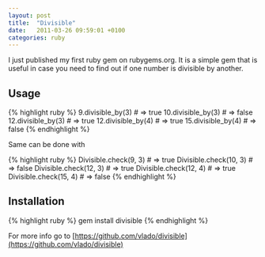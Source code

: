 ```yaml
---
layout: post
title:  "Divisible"
date:   2011-03-26 09:59:01 +0100
categories: ruby
---
```

I just published my first ruby gem on rubygems.org. It is a simple gem that is useful in case you need to find out if one number is divisible by another.

## Usage

{% highlight ruby %}
  9.divisible_by(3) # => true
  10.divisible_by(3) # => false
  12.divisible_by(3) # => true
  12.divisible_by(4) # => true
  15.divisible_by(4) # => false
{% endhighlight %}

Same can be done with

{% highlight ruby %}
  Divisible.check(9, 3) # => true
  Divisible.check(10, 3) # => false
  Divisible.check(12, 3) # => true
  Divisible.check(12, 4) # => true
  Divisible.check(15, 4) # => false
{% endhighlight %}

## Installation

{% highlight ruby %}
  gem install divisible
{% endhighlight %}

For more info go to [https://github.com/vlado/divisible](https://github.com/vlado/divisible)

